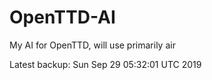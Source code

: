 # OpenTTD-AI
My AI for OpenTTD, will use primarily air

Latest backup: Sun Sep 29 05:32:01 UTC 2019
